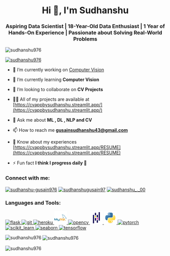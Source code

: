 



<h1 align="center">Hi 👋, I'm Sudhanshu</h1>
<h3 align="center">Aspiring Data Scientist | 18-Year-Old Data Enthusiast | 1 Year of Hands-On Experience | Passionate about Solving Real-World Problems</h3>

<p align="left"> <img src="https://komarev.com/ghpvc/?username=sudhanshu976&label=Profile%20views&color=0e75b6&style=flat" alt="sudhanshu976" /> </p>

<p align="left"> <a href="https://github.com/ryo-ma/github-profile-trophy"><img src="https://github-profile-trophy.vercel.app/?username=sudhanshu976" alt="sudhanshu976" /></a> </p>

- 🔭 I’m currently working on [Computer Vision](https://cvappbysudhanshu.streamlit.app/)

- 🌱 I’m currently learning **Computer Vision**

- 👯 I’m looking to collaborate on **CV Projects**

- 👨‍💻 All of my projects are available at [https://cvappbysudhanshu.streamlit.app/](https://cvappbysudhanshu.streamlit.app/)

- 💬 Ask me about **ML , DL , NLP and CV**

- 📫 How to reach me **gusainsudhanshu43@gmail.com**

- 📄 Know about my experiences [https://cvappbysudhanshu.streamlit.app/RESUME](https://cvappbysudhanshu.streamlit.app/RESUME)

- ⚡ Fun fact **I think I progress daily 🙎**

<h3 align="left">Connect with me:</h3>
<p align="left">
<a href="https://linkedin.com/in/sudhanshu-gusain976" target="blank"><img align="center" src="https://raw.githubusercontent.com/rahuldkjain/github-profile-readme-generator/master/src/images/icons/Social/linked-in-alt.svg" alt="sudhanshu-gusain976" height="30" width="40" /></a>
<a href="https://kaggle.com/sudhanshugusain97" target="blank"><img align="center" src="https://raw.githubusercontent.com/rahuldkjain/github-profile-readme-generator/master/src/images/icons/Social/kaggle.svg" alt="sudhanshugusain97" height="30" width="40" /></a>
<a href="https://instagram.com/sudhanshu_._00" target="blank"><img align="center" src="https://raw.githubusercontent.com/rahuldkjain/github-profile-readme-generator/master/src/images/icons/Social/instagram.svg" alt="sudhanshu_._00" height="30" width="40" /></a>
</p>

<h3 align="left">Languages and Tools:</h3>
<p align="left"> <a href="https://flask.palletsprojects.com/" target="_blank" rel="noreferrer"> <img src="https://www.vectorlogo.zone/logos/pocoo_flask/pocoo_flask-icon.svg" alt="flask" width="40" height="40"/> </a> <a href="https://git-scm.com/" target="_blank" rel="noreferrer"> <img src="https://www.vectorlogo.zone/logos/git-scm/git-scm-icon.svg" alt="git" width="40" height="40"/> </a> <a href="https://heroku.com" target="_blank" rel="noreferrer"> <img src="https://www.vectorlogo.zone/logos/heroku/heroku-icon.svg" alt="heroku" width="40" height="40"/> </a> <a href="https://www.mysql.com/" target="_blank" rel="noreferrer"> <img src="https://raw.githubusercontent.com/devicons/devicon/master/icons/mysql/mysql-original-wordmark.svg" alt="mysql" width="40" height="40"/> </a> <a href="https://opencv.org/" target="_blank" rel="noreferrer"> <img src="https://www.vectorlogo.zone/logos/opencv/opencv-icon.svg" alt="opencv" width="40" height="40"/> </a> <a href="https://pandas.pydata.org/" target="_blank" rel="noreferrer"> <img src="https://raw.githubusercontent.com/devicons/devicon/2ae2a900d2f041da66e950e4d48052658d850630/icons/pandas/pandas-original.svg" alt="pandas" width="40" height="40"/> </a> <a href="https://www.python.org" target="_blank" rel="noreferrer"> <img src="https://raw.githubusercontent.com/devicons/devicon/master/icons/python/python-original.svg" alt="python" width="40" height="40"/> </a> <a href="https://pytorch.org/" target="_blank" rel="noreferrer"> <img src="https://www.vectorlogo.zone/logos/pytorch/pytorch-icon.svg" alt="pytorch" width="40" height="40"/> </a> <a href="https://scikit-learn.org/" target="_blank" rel="noreferrer"> <img src="https://upload.wikimedia.org/wikipedia/commons/0/05/Scikit_learn_logo_small.svg" alt="scikit_learn" width="40" height="40"/> </a> <a href="https://seaborn.pydata.org/" target="_blank" rel="noreferrer"> <img src="https://seaborn.pydata.org/_images/logo-mark-lightbg.svg" alt="seaborn" width="40" height="40"/> </a> <a href="https://www.tensorflow.org" target="_blank" rel="noreferrer"> <img src="https://www.vectorlogo.zone/logos/tensorflow/tensorflow-icon.svg" alt="tensorflow" width="40" height="40"/> </a> </p>

<p><img align="left" src="https://github-readme-stats.vercel.app/api/top-langs?username=sudhanshu976&show_icons=true&locale=en&layout=compact" alt="sudhanshu976" /></p>

<p>&nbsp;<img align="center" src="https://github-readme-stats.vercel.app/api?username=sudhanshu976&show_icons=true&locale=en" alt="sudhanshu976" /></p>

<p><img align="center" src="https://github-readme-streak-stats.herokuapp.com/?user=sudhanshu976&" alt="sudhanshu976" /></p>




